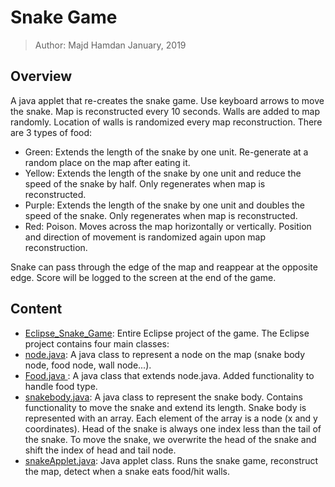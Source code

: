 # Snake Game
>  Author: Majd Hamdan
> January, 2019
## Overview
A java applet that re-creates the snake game. Use keyboard arrows to move the snake. Map is reconstructed every 10 seconds. Walls are added to map randomly. Location of walls is randomized every map reconstruction. There are 3 types of food:
- Green: Extends the length of the snake by one unit. Re-generate at a random place on the map after eating it. 
- Yellow: Extends the length of the snake by one unit and reduce the speed of the snake by half. Only regenerates when map is reconstructed.
- Purple: Extends the length of the snake by one unit and doubles the speed of the snake. Only regenerates when map is reconstructed.
- Red: Poison. Moves across the map horizontally or vertically. Position and direction of movement is randomized again upon map reconstruction. 

Snake can pass through the edge of the map and reappear at the opposite edge. Score will be logged to the screen at the end of the game.



## Content
- [Eclipse_Snake_Game](https://github.com/majdh98/Snake-Game/tree/main/Eclipse_Snake_%20Game): Entire Eclipse project of the game.
The Eclipse project contains four main classes:
- [node.java](https://github.com/majdh98/Snake-Game/blob/main/node.java): A java class to represent a node on the map (snake body node, food node, wall node...).
- [Food.java ](https://github.com/majdh98/Snake-Game/blob/main/Food.java): A java class that extends node.java. Added functionality to handle food type.
- [snakebody.java](https://github.com/majdh98/Snake-Game/blob/main/snakebody.java): A java class to represent the snake body. Contains functionality to move the snake and extend its length. Snake body is represented with an array. Each element of the array is a node (x and y coordinates). Head of the snake is always one index less than the tail of the snake. To move the snake, we overwrite the head of the snake and shift the index of head and tail node.
- [snakeApplet.java](https://github.com/majdh98/Snake-Game/blob/main/snakeApplet.java): Java applet class. Runs the snake game, reconstruct the map, detect when a snake eats food/hit walls.
   
